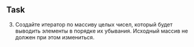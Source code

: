 ## Task

3. Создайте итератор по массиву целых чисел, который будет выводить элементы 
в порядке их убывания. Исходный массив не должен при этом измениться.